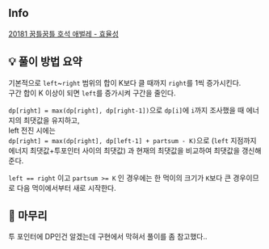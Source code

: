 ## Info
[20181 꿈틀꿈틀 호석 애벌레 - 효율성](https://www.acmicpc.net/problem/20181)

## 💡 풀이 방법 요약
기본적으로 `left`~`right` 범위의 합이 K보다 클 때까지 `right`를 1씩 증가시킨다.  
구간 합이 K 이상이 되면 `left`를 증가시켜 구간을 줄인다.  
  
`dp[right] = max(dp[right], dp[right-1])`으로 `dp[i]`에 `i`까지 조사했을 때 에너지의 최댓값을 유지하고,  
left 전진 시에는  
`dp[right] = max(dp[right], dp[left-1] + partsum - K)`으로
(`left` 지점까지 에너지 최댓값+투포인터 사이의 최댓값) 과 현재의 최댓값을 비교하여 최댓값을 갱신해 준다.
  
`left == right` 이고 `partsum >= K` 인 경우에는 한 먹이의 크기가 `K`보다 큰 경우이므로 다음 먹이에서부터 새로 시작한다.


## 🙂 마무리
투 포인터에 DP인건 알겠는데 구현에서 막혀서 풀이를 좀 참고했다..

